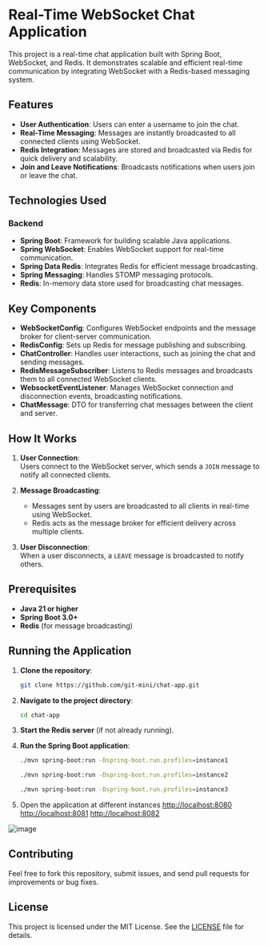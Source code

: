# Real-Time WebSocket Chat Application

This project is a real-time chat application built with Spring Boot, WebSocket, and Redis. It demonstrates scalable and efficient real-time communication by integrating WebSocket with a Redis-based messaging system.

## Features
- **User Authentication**: Users can enter a username to join the chat.
- **Real-Time Messaging**: Messages are instantly broadcasted to all connected clients using WebSocket.
- **Redis Integration**: Messages are stored and broadcasted via Redis for quick delivery and scalability.
- **Join and Leave Notifications**: Broadcasts notifications when users join or leave the chat.

## Technologies Used

### Backend
- **Spring Boot**: Framework for building scalable Java applications.
- **Spring WebSocket**: Enables WebSocket support for real-time communication.
- **Spring Data Redis**: Integrates Redis for efficient message broadcasting.
- **Spring Messaging**: Handles STOMP messaging protocols.
- **Redis**: In-memory data store used for broadcasting chat messages.

## Key Components
- **WebSocketConfig**: Configures WebSocket endpoints and the message broker for client-server communication.
- **RedisConfig**: Sets up Redis for message publishing and subscribing.
- **ChatController**: Handles user interactions, such as joining the chat and sending messages.
- **RedisMessageSubscriber**: Listens to Redis messages and broadcasts them to all connected WebSocket clients.
- **WebsocketEventListener**: Manages WebSocket connection and disconnection events, broadcasting notifications.
- **ChatMessage**: DTO for transferring chat messages between the client and server.

## How It Works

1. **User Connection**:  
   Users connect to the WebSocket server, which sends a `JOIN` message to notify all connected clients.
   
2. **Message Broadcasting**:  
   - Messages sent by users are broadcasted to all clients in real-time using WebSocket.  
   - Redis acts as the message broker for efficient delivery across multiple clients.

3. **User Disconnection**:  
   When a user disconnects, a `LEAVE` message is broadcasted to notify others.

## Prerequisites
- **Java 21 or higher**
- **Spring Boot 3.0+**
- **Redis** (for message broadcasting)

## Running the Application

1. **Clone the repository**:
    ```bash
    git clone https://github.com/git-mini/chat-app.git
    ```

2. **Navigate to the project directory**:
    ```bash
    cd chat-app
    ```

3. **Start the Redis server** (if not already running).

4. **Run the Spring Boot application**:
    ```bash
    ./mvn spring-boot:run -Dspring-boot.run.profiles=instance1
    ```
    ```bash
    ./mvn spring-boot:run -Dspring-boot.run.profiles=instance2
    ```
    ```bash
    ./mvn spring-boot:run -Dspring-boot.run.profiles=instance3
    ```

5. Open the application at different instances
 [http://localhost:8080](http://localhost:8080)
 [http://localhost:8081](http://localhost:8081)
 [http://localhost:8082](http://localhost:8082)

![image](https://github.com/user-attachments/assets/ebc7fafb-ce0e-48bd-92fd-4a1107b31ed1)

## Contributing

Feel free to fork this repository, submit issues, and send pull requests for improvements or bug fixes.

## License

This project is licensed under the MIT License. See the [LICENSE](LICENSE) file for details.
